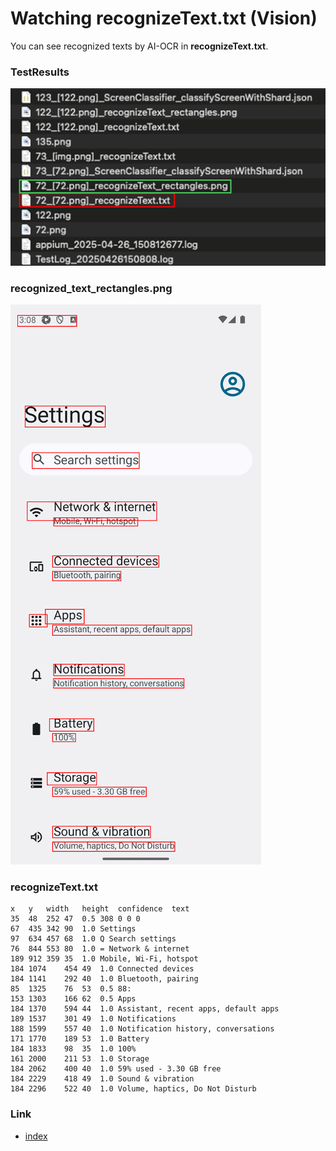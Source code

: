 # Watching recognizeText.txt (Vision)

You can see recognized texts by AI-OCR in **recognizeText.txt**.

### TestResults

![](_images/recognize_text_txt_in_test_result.png)

### recognized_text_rectangles.png

![](_images/recognized_text_rectangles.png)

### recognizeText.txt

```text
x	y	width	height	confidence	text
35	48	252	47	0.5	308 0 0 0
67	435	342	90	1.0	Settings
97	634	457	68	1.0	Q Search settings
76	844	553	80	1.0	= Network & internet
189	912	359	35	1.0	Mobile, Wi-Fi, hotspot
184	1074	454	49	1.0	Connected devices
184	1141	292	40	1.0	Bluetooth, pairing
85	1325	76	53	0.5	88:
153	1303	166	62	0.5	Apps
184	1370	594	44	1.0	Assistant, recent apps, default apps
189	1537	301	49	1.0	Notifications
188	1599	557	40	1.0	Notification history, conversations
171	1770	189	53	1.0	Battery
184	1833	98	35	1.0	100%
161	2000	211	53	1.0	Storage
184	2062	400	40	1.0	59% used - 3.30 GB free
184	2229	418	49	1.0	Sound & vibration
184	2296	522	40	1.0	Volume, haptics, Do Not Disturb
```

### Link

- [index](../../../index.md)

